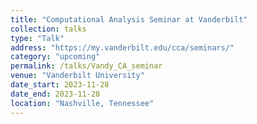 ```yaml
---
title: "Computational Analysis Seminar at Vanderbilt"
collection: talks
type: "Talk"
address: "https://my.vanderbilt.edu/cca/seminars/"
category: "upcoming"
permalink: /talks/Vandy_CA_seminar
venue: "Vanderbilt University"
date_start: 2023-11-28
date_end: 2023-11-28
location: "Nashville, Tennessee"
---
```

